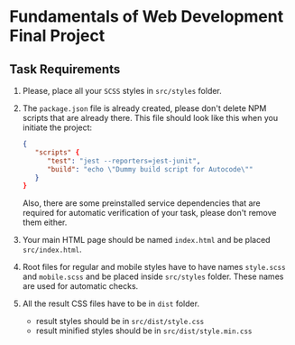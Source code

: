 # Fundamentals of Web Development Final Project

## Task Requirements

1. Please, place all your `SCSS` styles in `src/styles` folder.
2. The `package.json` file is already created, please don't delete NPM scripts that are already there. This file should look like this when you initiate the project:

   ```json
   {
      "scripts" {
         "test": "jest --reporters=jest-junit",
         "build": "echo \"Dummy build script for Autocode\""
      }
   }
   ```

   Also, there are some preinstalled service dependencies that are required for automatic verification of your task, please don't remove them either.

3. Your main HTML page should be named `index.html` and be placed `src/index.html`.
4. Root files for regular and mobile styles have to have names `style.scss` and `mobile.scss` and be placed inside `src/styles` folder. These names are used for automatic checks.
5. All the result CSS files have to be in `dist` folder.
   - result styles should be in `src/dist/style.css`
   - result minified styles should be in `src/dist/style.min.css`
 